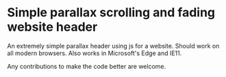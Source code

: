 # Simple parallax scrolling and fading website header
An extremely simple parallax header using js for a website. Should work on all modern browsers. Also works in Microsoft's Edge and IE11.

Any contributions to make the code better are welcome.